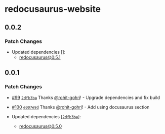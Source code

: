 # redocusaurus-website

## 0.0.2

### Patch Changes

- Updated dependencies []:
  - redocusaurus@0.5.1

## 0.0.1

### Patch Changes

- [#99](https://github.com/rohit-gohri/redocusaurus/pull/99) [`2dfb3ba`](https://github.com/rohit-gohri/redocusaurus/commit/2dfb3ba3fe4ec495a58eecefd9ad7439442f714d) Thanks [@rohit-gohri](https://github.com/rohit-gohri)! - Upgrade dependencies and fix build

* [#100](https://github.com/rohit-gohri/redocusaurus/pull/100) [`e007e9d`](https://github.com/rohit-gohri/redocusaurus/commit/e007e9de341d7c7066af55b00299daec58dd17d8) Thanks [@rohit-gohri](https://github.com/rohit-gohri)! - Add using docusaurus section

* Updated dependencies [[`2dfb3ba`](https://github.com/rohit-gohri/redocusaurus/commit/2dfb3ba3fe4ec495a58eecefd9ad7439442f714d)]:
  - redocusaurus@0.5.0
